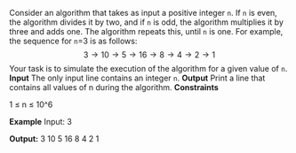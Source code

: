 Consider an algorithm that takes as input a positive integer `n`. If `n` is even, the algorithm divides it by two, and if `n` is odd, the algorithm multiplies it by three and adds one. The algorithm repeats this, until `n` is one. For example, the sequence for `n`=3 is as follows:
$$ 3 \rightarrow 10 \rightarrow 5 \rightarrow 16 \rightarrow 8 \rightarrow 4 \rightarrow 2 \rightarrow 1$$
Your task is to simulate the execution of the algorithm for a given value of `n`.
**Input**
The only input line contains an integer `n`.
**Output**
Print a line that contains all values of n during the algorithm.
**Constraints**

1 ≤ n ≤ 10^6

**Example**
Input:
3

**Output:**
3 10 5 16 8 4 2 1